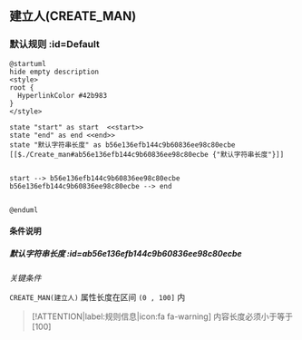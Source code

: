 ## 建立人(CREATE_MAN) <!-- {docsify-ignore-all} -->

   

### 默认规则 :id=Default

```plantuml
@startuml
hide empty description
<style>
root {
  HyperlinkColor #42b983
}
</style>

state "start" as start  <<start>>
state "end" as end <<end>>
state "默认字符串长度" as b56e136efb144c9b60836ee98c80ecbe [[$./Create_man#ab56e136efb144c9b60836ee98c80ecbe {"默认字符串长度"}]]


start --> b56e136efb144c9b60836ee98c80ecbe 
b56e136efb144c9b60836ee98c80ecbe --> end 


@enduml
```

#### 条件说明

##### 默认字符串长度 :id=ab56e136efb144c9b60836ee98c80ecbe


*关键条件*


`CREATE_MAN(建立人)` 属性长度在区间 `(0 , 100]` 内

> [!ATTENTION|label:规则信息|icon:fa fa-warning]
> 内容长度必须小于等于[100]







